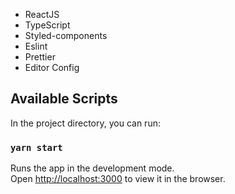 
- ReactJS
- TypeScript
- Styled-components
- Eslint
- Prettier
- Editor Config

## Available Scripts

In the project directory, you can run:

### `yarn start`

Runs the app in the development mode.<br />
Open [http://localhost:3000](http://localhost:3000) to view it in the browser.
